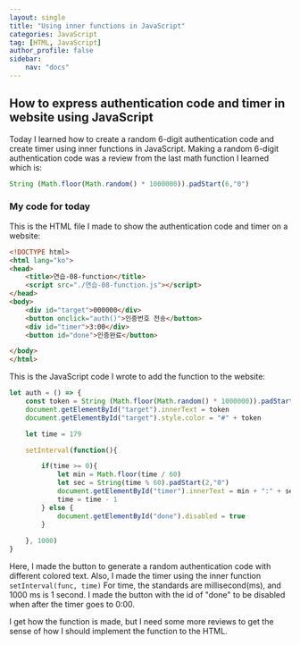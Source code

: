 ```yaml
---
layout: single
title: "Using inner functions in JavaScript"
categories: JavaScript
tag: [HTML, JavaScript]
author_profile: false
sidebar:
    nav: "docs"
---
```


## How to express authentication code and timer in website using JavaScript

Today I learned how to create a random 6-digit authentication code and create timer using inner functions in JavaScript.
Making a random 6-digit authentication code was a review from the last math function I learned which is:

```javascript
String (Math.floor(Math.random() * 1000000)).padStart(6,"0")
```

### My code for today

This is the HTML file I made to show the authentication code and timer on a website:
```html
<!DOCTYPE html>
<html lang="ko">
<head>
    <title>연습-08-function</title>
    <script src="./연습-08-function.js"></script>
</head>
<body>
    <div id="target">000000</div>
    <button onclick="auth()">인증번호 전송</button>
    <div id="timer">3:00</div>
    <button id="done">인증완료</button>

</body>
</html>
```

This is the JavaScript code I wrote to add the function to the website:
```javascript
let auth = () => {
    const token = String (Math.floor(Math.random() * 1000000)).padStart(6,"0")
    document.getElementById("target").innerText = token
    document.getElementById("target").style.color = "#" + token

    let time = 179

    setInterval(function(){

        if(time >= 0){
            let min = Math.floor(time / 60)
            let sec = String(time % 60).padStart(2,"0")
            document.getElementById("timer").innerText = min + ":" + sec
            time = time - 1
        } else {
            document.getElementById("done").disabled = true
        }
    
    }, 1000)
}
```
Here, I made the button to generate a random authentication code with different colored text.
Also, I made the timer using the inner function ```setInterval(func, time)```
For time, the standards are millisecond(ms), and 1000 ms is 1 second.
I made the button with the id of "done" to be disabled when after the timer goes to 0:00.

I get how the function is made, but I need some more reviews to get the sense of how I should implement the function to the HTML.